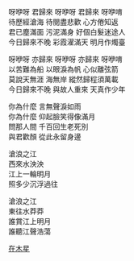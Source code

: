 呀咿呀 君歸來 呀咿呀 君歸來 呀咿唷  
待歷經滄海 待閱盡悲歡 心方倦知返  
君已塵滿面 污泥滿身 好個白髮迷途人  
今日歸來不晚 彩霞濯滿天 明月作燭臺  
  
呀咿呀 亦歸來 呀咿呀 亦歸來 呀咿唷  
以苦難為船 以眼淚為帆 心似離弦箭  
莫說天無涯 海無岸 縱然歸程須萬載  
今日歸來不晚 與故人重來 天真作少年  
  
你為什麼 言無聲淚如雨  
你為什麼 仰起臉笑得像滿月  
問那人間 千百回生老死別  
與君歡顏 從此永留身邊  
  
滄浪之江  
西來水泱泱  
江上一輪明月  
照多少沉浮過往  
  
滄浪之江  
東往水莽莽  
誰賞江上明月  
誰聽江聲浩蕩  
  
[在木星](https://www.youtube.com/watch?v=UooX2DqzY-Q)
